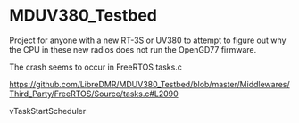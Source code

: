 # MDUV380_Testbed


Project for anyone with a new RT-3S or UV380 to attempt to figure out why the CPU in these new radios does not run the OpenGD77 firmware.

The crash seems to occur in FreeRTOS tasks.c  

https://github.com/LibreDMR/MDUV380_Testbed/blob/master/Middlewares/Third_Party/FreeRTOS/Source/tasks.c#L2090

vTaskStartScheduler
